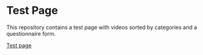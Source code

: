 # Test Page

This repository contains a test page with videos sorted by categories and a questionnaire form.

[Test page](Test.html)
